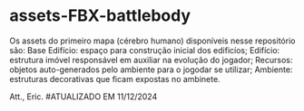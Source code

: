 # assets-FBX-battlebody
Os assets do primeiro mapa (cérebro humano) disponíveis nesse repositório são:
  Base Edifício: espaço para construção inicial dos edificíos;
  Edifício: estrutura imóvel responsável em auxiliar na evolução do jogador;
  Recursos: objetos auto-generados pelo ambiente para o jogodar se utilizar;
  Ambiente: estruturas decorativas que ficam expostas no ambinete.

Att., Eric.
#ATUALIZADO EM 11/12/2024
